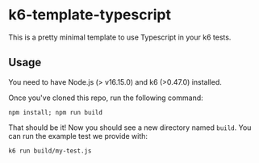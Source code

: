 # k6-template-typescript

This is a pretty minimal template to use Typescript in your k6 tests.

## Usage

You need to have Node.js (> v16.15.0) and k6 (>0.47.0) installed. 

Once you've cloned this repo, run the following command:
```
npm install; npm run build
```

That should be it! Now you should see a new directory named `build`. You can run the example test we provide with:
```
k6 run build/my-test.js
```

